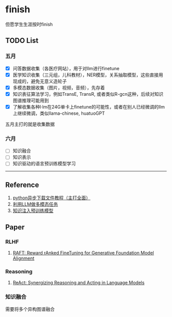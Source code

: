 # finish
但愿学生生涯按时finish


## TODO List

### 五月
- [x] 问答数据收集（各医疗网站），用于对llm进行finetune
- [x] 医学知识收集（三元组，儿科教材），NER模型，关系抽取模型，这些直接用现成的，避免无意义造轮子
- [x] 多模态数据收集（图片，视频，音频），先存着
- [x] 知识表征算法学习，例如TransE, TransR, 或者类似R-gcn这种，后续对知识图谱推理可能用到
- [x] 了解收集各种l·lm在24G单卡上finetune的可能性，或者在别人已经微调的llm上继续微调，类似llama-chinese, huatuoGPT

五月主打的就是收集数据

### 六月
- [ ] 知识融合
- [ ] 知识表示
- [ ] 知识驱动的语言预训练模型学习

---

## Reference

1. [python异步下载文件教程（主打全面）](https://blog.51cto.com/lilongsy/6149231)
2. [利用LLM做多模态任务](https://zhuanlan.zhihu.com/p/616351346)
3. [知识注入预训练模型](https://blog.csdn.net/wang2008start/article/details/118371860)


## Paper
### RLHF
1. [RAFT: Reward rAnked FineTuning for Generative Foundation Model Alignment](https://arxiv.org/pdf/2304.06767.pdf)

### Reasoning
1. [ReAct: Synergizing Reasoning and Acting in Language Models](https://arxiv.org/pdf/2210.03629.pdf)

### 知识融合
需要将多个异构图谱融合
